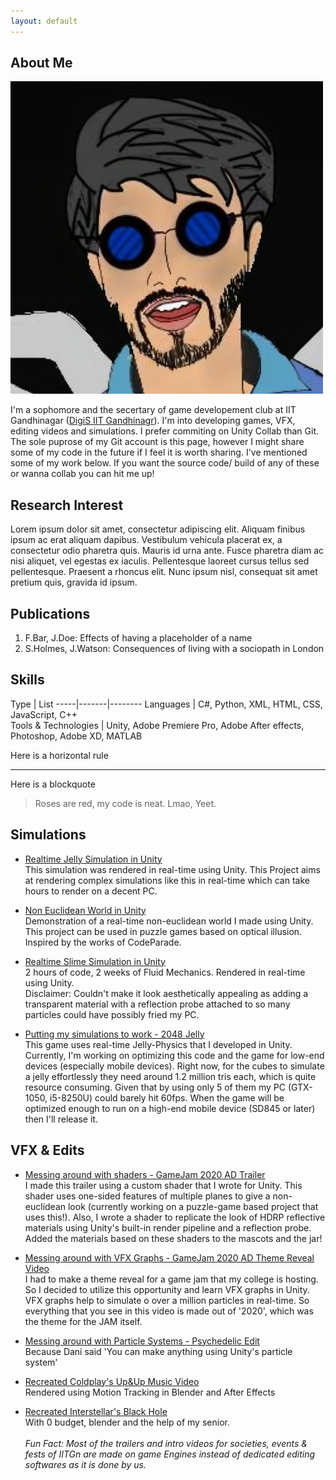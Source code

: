 ```yaml
---
layout: default
---
```


## About Me

<img class="profile-picture" src="me3.jpg">

I'm a sophomore and the secertary of game developement club at IIT Gandhinagar ([DigiS IIT Gandhinagr](https://www.instagram.com/digis_iitgn/)). I'm into developing games, VFX, editing videos and simulations. I prefer commiting on Unity Collab than Git. The sole puprose of my Git account is this page, however I might share some of my code in the future if I feel it is worth sharing. I've mentioned some of my work below. If you want the source code/ build of any of these or wanna collab you can hit me up!

## Research Interest

Lorem ipsum dolor sit amet, consectetur adipiscing elit. Aliquam finibus ipsum ac erat aliquam dapibus. Vestibulum vehicula placerat ex, a consectetur odio pharetra quis. Mauris id urna ante. Fusce pharetra diam ac nisi aliquet, vel egestas ex iaculis. Pellentesque laoreet cursus tellus sed pellentesque. Praesent a rhoncus elit. Nunc ipsum nisl, consequat sit amet pretium quis, gravida id ipsum.

## Publications

1. F.Bar, J.Doe: Effects of having a placeholder of a name
2. S.Holmes, J.Watson: Consequences of living with a sociopath in London

## Skills

Type | List
-----|-------|--------
Languages | C#, Python, XML, HTML, CSS, JavaScript, C++  
Tools & Technologies | Unity, Adobe Premiere Pro, Adobe After effects, Photoshop, Adobe XD, MATLAB
 

Here is a horizontal rule

---

Here is a blockquote

> Roses are red, my code is neat. Lmao, Yeet.


## Simulations

* [Realtime Jelly Simulation in Unity](https://youtu.be/fMwoglpPgFk)<br>
  This simulation was rendered in real-time using Unity. This Project aims at rendering complex simulations like this in real-time which can take hours to render on a decent PC.
  
* [Non Euclidean World in Unity](https://youtu.be/fMwoglpPgFk)<br>
  Demonstration of a real-time non-euclidean world I made using Unity. This project can be used in puzzle games based on optical illusion. Inspired by the works of CodeParade.
 
* [Realtime Slime Simulation in Unity](https://youtu.be/a__DdXiYQ-U)<br>
  2 hours of code, 2 weeks of Fluid Mechanics. Rendered in real-time using Unity.<br>
  Disclaimer: Couldn't make it look aesthetically appealing as adding a transparent material with a reflection probe attached to so many particles could have possibly fried my     PC.
  
* [Putting my simulations to work - 2048 Jelly](https://youtu.be/9tfnqnrit_0)<br> 
  This game uses real-time Jelly-Physics that I developed in Unity. Currently, I'm working on optimizing this code and the game for low-end devices (especially mobile devices).
  Right now, for the cubes to simulate a jelly effortlessly they need around 1.2 million tris each, which is quite resource consuming. Given that by using only 5 of them my PC     (GTX-1050, i5-8250U) could barely hit 60fps. When the game will be optimized enough to run on a high-end mobile device (SD845 or later) then I'll release it. 
  
## VFX & Edits
  
* [Messing around with shaders - GameJam 2020 AD Trailer](https://youtu.be/4zfHbw6GRes)<br> 
  I made this trailer using a custom shader that I wrote for Unity. This shader uses one-sided features of multiple planes to give a non-euclidean look (currently working on a     puzzle-game based project that uses this!).  Also, I wrote a shader to replicate the look of HDRP reflective materials using Unity's built-in render pipeline and a reflection   probe. Added the materials based on these shaders to the mascots and the jar!
  
* [Messing around with VFX Graphs - GameJam 2020 AD Theme Reveal Video](https://youtu.be/kPlAOdrKgbw)<br> 
  I had to make a theme reveal for a game jam that my college is hosting. So I decided to utilize this opportunity and learn VFX graphs in Unity. VFX graphs help to simulate o     over a million particles in real-time. So everything that you see in this video is made out of '2020', which was the theme for the JAM itself.
  
 * [Messing around with Particle Systems - Psychedelic Edit](https://youtu.be/ofWcNlWYwnI)<br> 
   Because Dani said 'You can make anything using Unity's particle system'
  
 * [Recreated Coldplay's Up&Up Music Video](https://youtu.be/gy9gc2orpCY)<br> 
   Rendered using Motion Tracking in Blender and After Effects
   
 * [Recreated Interstellar's Black Hole](https://youtu.be/pGvQrE8Plsc)<br> 
   With 0 budget, blender and the help of my senior.<br><br>
   *Fun Fact: Most of the trailers and intro videos for societies, events & fests of IITGn are made on game Engines instead of dedicated editing softwares as it is done by us.*
   
